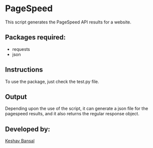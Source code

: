 # PageSpeed

This script generates the PageSpeed API results for a website.

## Packages required:

- requests
- json

## Instructions

To use the package, just check the test.py file.

## Output

Depending upon the use of the script, it can generate a json file for the pagespeed results, and
it also returns the regular response object.

## Developed by:

[Keshav Bansal](https://github.com/keshavbansal015)
